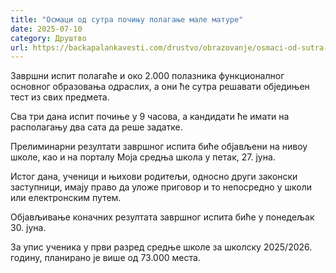 ```yaml
---
title: "Осмаци од сутра почињу полагање мале матуре"
date: 2025-07-10
category: Друштво
url: https://backapalankavesti.com/drustvo/obrazovanje/osmaci-od-sutra-pocinju-polaganje-male-mature/
---
```


Завршни испит полагаће и око 2.000 полазника функционалног основног образовања одраслих, а они ће сутра решавати обједињен тест из свих предмета.

Сва три дана испит почиње у 9 часова, а кандидати ће имати на располагању два сата да реше задатке.

Прелиминарни резултати завршног испита биће објављени на нивоу школе, као и на порталу Моја средња школа у петак, 27. јуна.

Истог дана, ученици и њихови родитељи, односно други законски заступници, имају право да уложе приговор и то непосредно у школи или електронским путем.

Објављивање коначних резултата завршног испита биће у понедељак 30. јуна.

За упис ученика у први разред средње школе за школску 2025/2026. годину, планирано је више од 73.000 места.
